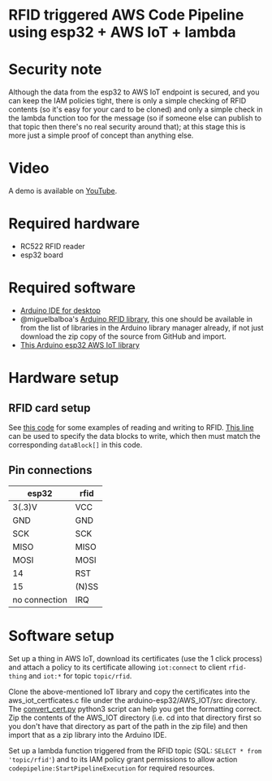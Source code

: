 # RFID triggered AWS Code Pipeline using esp32 + AWS IoT + lambda

# Security note
Although the data from the esp32 to AWS IoT endpoint is secured, and you can keep the IAM policies tight, there is only a simple checking of RFID contents (so it's easy for your card to be cloned) and only a simple check in the lambda function too for the message (so if someone else can publish to that topic then there's no real security around that); at this stage this is more just a simple proof of concept than anything else.

# Video
A demo is available on [YouTube](https://www.youtube.com/watch?v=Z-1sqJSZoOw).

# Required hardware
* RC522 RFID reader
* esp32 board

# Required software
* [Arduino IDE for desktop](https://www.arduino.cc/)
* @miguelbalboa's [Arduino RFID library](https://github.com/miguelbalboa/rfid), this one should be available in from the list of libraries in the Arduino library manager already, if not just download the zip copy of the source from GitHub and import.
* [This Arduino esp32 AWS IoT library](https://github.com/ExploreEmbedded/Hornbill-Examples/tree/master/arduino-esp32/AWS_IOT)

# Hardware setup
## RFID card setup
See [this code](https://github.com/miguelbalboa/rfid/blob/master/examples/ReadAndWrite/ReadAndWrite.ino) for some examples of reading and writing to RFID. [This line](https://github.com/miguelbalboa/rfid/blob/c8b922c8a4c26baf1b66924e925401f6c265dfd4/examples/ReadAndWrite/ReadAndWrite.ino#L95) can be used to specify the data blocks to write, which then must match the corresponding `dataBlock[]` in this code.

## Pin connections

| esp32        | rfid         |
| ------------- |-------------|
| 3(.3)V | VCC |
| GND | GND |
| SCK | SCK |
| MISO | MISO |
| MOSI | MOSI |
| 14 | RST |
| 15 | (N)SS |
| no connection | IRQ |

# Software setup
Set up a thing in AWS IoT, download its certificates (use the 1 click process) and attach a policy to its certificate allowing `iot:connect` to client `rfid-thing` and `iot:*` for topic `topic/rfid`.

Clone the above-mentioned IoT library and copy the certificates into the aws_iot_certficates.c file under the arduino-esp32/AWS_IOT/src directory. The [convert_cert.py](convert_cert.py) python3 script can help you get the formatting correct. Zip the contents of the AWS_IOT directory (i.e. cd into that directory first so you don't have that directory as part of the path in the zip file) and then import that as a zip library into the Arduino IDE.

Set up a lambda function triggered from the RFID topic (SQL: `SELECT * from 'topic/rfid'`) and to its IAM policy grant permissions to allow action `codepipeline:StartPipelineExecution` for required resources.
